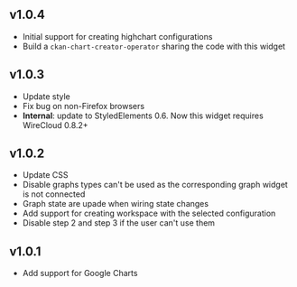 ## v1.0.4

- Initial support for creating highchart configurations
- Build a `ckan-chart-creator-operator` sharing the code with this widget

## v1.0.3

- Update style
- Fix bug on non-Firefox browsers
- **Internal**: update to StyledElements 0.6. Now this widget requires WireCloud 0.8.2+

## v1.0.2

- Update CSS
- Disable graphs types can't be used as the corresponding graph widget is not connected
- Graph state are upade when wiring state changes
- Add support for creating workspace with the selected configuration
- Disable step 2 and step 3 if the user can't use them

## v1.0.1

- Add support for Google Charts
